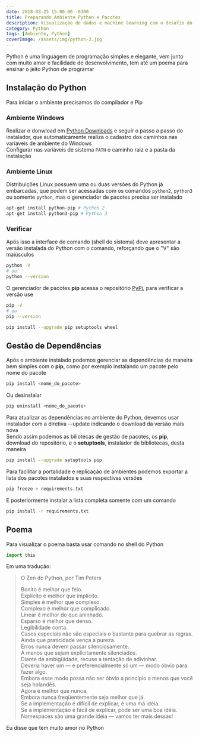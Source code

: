 ```yaml
---
date: 2018-08-25 15:00:00 -0300
title: Preparando Ambiente Python e Pacotes
description: Visualização de dados e machine learning com o desafio do Kaggle do Titanic
category: Python
tags: [Ambiente, Python]
coverImage: /assets/img/python-2.jpg
---
```


Python é uma linguagem de programação simples e elegante, vem junto com muito amor e facilidade de desenvolvimento, tem até um poema para ensinar o jeito Python de programar

## Instalação do Python

Para iniciar o ambiente precisamos do compilador e Pip

### Ambiente Windows

Realizar o donwload em [Python Downloads](https://www.python.org/downloads/) e seguir o passo a passo do instalador, que automaticamente realiza o cadastro dos caminhos nas variáveis de ambiente do Windows  
Configurar nas variáveis de sistema `PATH` o caminho raiz e a pasta da instalação

### Ambiente Linux

Distribuições Linux possuem uma ou duas versões do Python já embarcadas, que podem ser acessadas com os comandos `python2`, `python3` ou somente `python`, mas o gerenciador de pacotes precisa ser instalado

```bash
apt-get install python-pip # Python 2
apt-get install python3-pip # Python 3
```

### Verificar

Após isso a interface de comando (shell do sistema) deve apresentar a versão instalada do Python com o comando, reforçando que o "V" são maiúsculos

```bash
python -V
# ou
python --version
```

O gerenciador de pacotes **pip** acessa o repositório [PyPi](https://pypi.org/), para verificar a versão use

```bash
pip -V
# ou
pip --version
```

```bash
pip install --upgrade pip setuptools wheel
```

## Gestão de Dependências

Após o ambiente instalado podemos gerenciar as dependências de maneira bem simples com o **pip**, como por exemplo instalando um pacote pelo nome do pacote

```bash
pip install <nome_do_pacote>
```

Ou desinstalar

```bash
pip uninstall <nome_do_pacote>
```

Para atualizar as dependências no ambiente do Python, devemos usar instalador com a diretiva --update indicando o download da versão mais nova  
Sendo assim podemos as biliotecas de gestão de pacotes, os **pip**, download do repositório, e o **setuptools**, instalador de bibliotecas, desta maneira

```bash
pip install --upgrade setuptools pip
```

Para facilitar a portalidade e replicação de ambientes podemos exportar a lista dos pacotes instalados e suas respectivas versões

```bash
pip freeze > requirements.txt
```

E posteriormente instalar a lista completa somente com um comando

```bash
pip install -r requirements.txt
```

## Poema

Para visualizar o poema basta usar comando no shell do Python

```python
import this
```

Em uma tradução:

> O Zen do Python, por Tim Peters  
>
> Bonito é melhor que feio.  
> Explícito é melhor que implícito.  
> Simples é melhor que complexo.  
> Complexo é melhor que complicado.  
> Linear é melhor do que aninhado.  
> Esparso é melhor que denso.  
> Legibilidade conta.  
> Casos especiais não são especiais o bastante para quebrar as regras.  
> Ainda que praticidade vença a pureza.  
> Erros nunca devem passar silenciosamente.  
> A menos que sejam explicitamente silenciados.  
> Diante da ambigüidade, recuse a tentação de adivinhar.  
> Deveria haver um — e preferencialmente só um — modo óbvio para fazer algo.  
> Embora esse modo possa não ser óbvio a princípio a menos que você seja holandês.  
> Agora é melhor que nunca.  
> Embora nunca freqüentemente seja melhor que já.  
> Se a implementação é difícil de explicar, é uma má idéia.  
> Se a implementação é fácil de explicar, pode ser uma boa idéia.  
> Namespaces são uma grande idéia — vamos ter mais dessas!  
  
Eu disse que tem muito amor no Python

